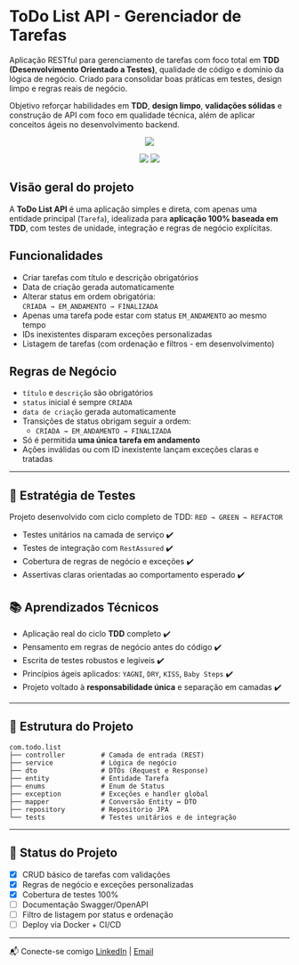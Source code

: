 #  ToDo List API - Gerenciador de Tarefas

Aplicação RESTful para gerenciamento de tarefas com foco total em **TDD (Desenvolvimento Orientado a Testes)**, qualidade de código e domínio da lógica de negócio. Criado para consolidar boas práticas em testes, design limpo e regras reais de negócio.

Objetivo reforçar habilidades em **TDD**, **design limpo**, **validações sólidas** e construção de API com foco em qualidade técnica, além de aplicar conceitos ágeis no desenvolvimento backend.

<p align="center">
  <a href="https://skillicons.dev">
    <img src="https://skillicons.dev/icons?i=java,spring,postgresql" />
  </a>
</p>
<p align="center">
  <img src="https://img.shields.io/badge/Cobertura-100%25-brightgreen?style=for-the-badge&logo=pytest" />
  <img src="https://img.shields.io/badge/Status-Em%20Desenvolvimento-yellow?style=for-the-badge" />
</p>


## Visão geral do projeto

A **ToDo List API** é uma aplicação simples e direta, com apenas uma entidade principal (`Tarefa`), idealizada para **aplicação 100% baseada em TDD**, com testes de unidade, integração e regras de negócio explícitas.

##  Funcionalidades

-  Criar tarefas com título e descrição obrigatórios  
-  Data de criação gerada automaticamente  
-  Alterar status em ordem obrigatória:  
  `CRIADA → EM_ANDAMENTO → FINALIZADA`  
-  Apenas uma tarefa pode estar com status `EM_ANDAMENTO` ao mesmo tempo  
-  IDs inexistentes disparam exceções personalizadas  
-  Listagem de tarefas (com ordenação e filtros - em desenvolvimento)  

## Regras de Negócio

- `título` e `descrição` são obrigatórios
- `status` inicial é sempre `CRIADA`
- `data de criação` gerada automaticamente
- Transições de status obrigam seguir a ordem:
  - `CRIADA → EM_ANDAMENTO → FINALIZADA`
- Só é permitida **uma única tarefa em andamento**
- Ações inválidas ou com ID inexistente lançam exceções claras e tratadas

---

## 🧪 Estratégia de Testes

Projeto desenvolvido com ciclo completo de TDD: `RED → GREEN → REFACTOR`

-  Testes unitários na camada de serviço ✔️  
- Testes de integração com `RestAssured` ✔️  
- Cobertura de regras de negócio e exceções ✔️  
- Assertivas claras orientadas ao comportamento esperado ✔️ 

## 📚 Aprendizados Técnicos

- Aplicação real do ciclo **TDD** completo ✔️ 
- Pensamento em regras de negócio antes do código ✔️ 
- Escrita de testes robustos e legíveis ✔️ 
- Princípios ágeis aplicados: `YAGNI`, `DRY`, `KISS`, `Baby Steps` ✔️ 
- Projeto voltado à **responsabilidade única** e separação em camadas ✔️ 

---



## 📁 Estrutura do Projeto

```
com.todo.list
├── controller         # Camada de entrada (REST)
├── service            # Lógica de negócio
├── dto                # DTOs (Request e Response)
├── entity             # Entidade Tarefa
├── enums              # Enum de Status
├── exception          # Exceções e handler global
├── mapper             # Conversão Entity ↔ DTO
├── repository         # Repositório JPA
└── tests              # Testes unitários e de integração
```

---

## 🚧 Status do Projeto

- [x] CRUD básico de tarefas com validações  
- [x] Regras de negócio e exceções personalizadas  
- [x] Cobertura de testes 100%  
- [ ] Documentação Swagger/OpenAPI  
- [ ] Filtro de listagem por status e ordenação  
- [ ] Deploy via Docker + CI/CD  

---


📬 Conecte-se comigo 
  <a href="https://www.linkedin.com/in/gustavokowalski/" target="_blank">LinkedIn</a> | 
  <a href="mailto:kkowalskigustavo@gmail.com">Email</a>



